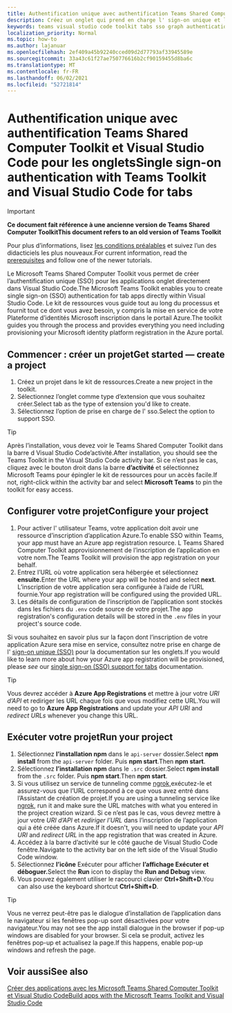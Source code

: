 ```yaml
---
title: Authentification unique avec authentification Teams Shared Computer Toolkit et Visual Studio Code pour les onglets
description: Créez un onglet qui prend en charge l' sign-on unique et les appels Microsoft Graph directement dans Visual Studio Code avec le Microsoft Teams Shared Computer Toolkit
keywords: teams visual studio code toolkit tabs sso graph authentication Azure identity platform
localization_priority: Normal
ms.topic: how-to
ms.author: lajanuar
ms.openlocfilehash: 2ef409a45b92240cced09d2d77793af33945589e
ms.sourcegitcommit: 33a43c61f27ae750776616b2cf90159455d8ba6c
ms.translationtype: MT
ms.contentlocale: fr-FR
ms.lasthandoff: 06/02/2021
ms.locfileid: "52721814"
---
```

# <a name="single-sign-on-authentication-with-teams-toolkit-and-visual-studio-code-for-tabs"></a><span data-ttu-id="2e44a-104">Authentification unique avec authentification Teams Shared Computer Toolkit et Visual Studio Code pour les onglets</span><span class="sxs-lookup"><span data-stu-id="2e44a-104">Single sign-on authentication with Teams Toolkit and Visual Studio Code for tabs</span></span>

> [!IMPORTANT]
> <span data-ttu-id="2e44a-105">**Ce document fait référence à une ancienne version de Teams Shared Computer Toolkit**</span><span class="sxs-lookup"><span data-stu-id="2e44a-105">**This document refers to an old version of Teams Toolkit**</span></span>
>
> <span data-ttu-id="2e44a-106">Pour plus d’informations, lisez [les conditions préalables](../get-started/prerequisites.md) et suivez l’un des didacticiels les plus nouveaux.</span><span class="sxs-lookup"><span data-stu-id="2e44a-106">For current information, read the [prerequisites](../get-started/prerequisites.md) and follow  one of the newer tutorials.</span></span>

<span data-ttu-id="2e44a-107">Le Microsoft Teams Shared Computer Toolkit vous permet de créer l’authentification unique (SSO) pour les applications onglet directement dans Visual Studio Code.</span><span class="sxs-lookup"><span data-stu-id="2e44a-107">The Microsoft Teams Toolkit enables you to create single sign-on (SSO) authentication for tab apps directly within Visual Studio Code.</span></span> <span data-ttu-id="2e44a-108">Le kit de ressources vous guide tout au long du processus et fournit tout ce dont vous avez besoin, y compris la mise en service de votre Plateforme d’identités Microsoft inscription dans le portail Azure.</span><span class="sxs-lookup"><span data-stu-id="2e44a-108">The toolkit guides you through the process and provides everything you need including provisioning your Microsoft identity platform registration in the Azure portal.</span></span>

## <a name="get-started--create-a-project"></a><span data-ttu-id="2e44a-109">Commencer : créer un projet</span><span class="sxs-lookup"><span data-stu-id="2e44a-109">Get started — create a project</span></span>

1. <span data-ttu-id="2e44a-110">Créez un projet dans le kit de ressources.</span><span class="sxs-lookup"><span data-stu-id="2e44a-110">Create a new project in the toolkit.</span></span>
1. <span data-ttu-id="2e44a-111">Sélectionnez l’onglet comme type d’extension que vous souhaitez créer.</span><span class="sxs-lookup"><span data-stu-id="2e44a-111">Select tab as the type of extension you'd like to create.</span></span>
1. <span data-ttu-id="2e44a-112">Sélectionnez l’option de prise en charge de l' sso.</span><span class="sxs-lookup"><span data-stu-id="2e44a-112">Select the option to support SSO.</span></span>

> [!TIP]
> <span data-ttu-id="2e44a-113">Après l’installation, vous devez voir le Teams Shared Computer Toolkit dans la barre d Visual Studio Code’activité.</span><span class="sxs-lookup"><span data-stu-id="2e44a-113">After installation, you should see the Teams Toolkit in the Visual Studio Code activity bar.</span></span> <span data-ttu-id="2e44a-114">Si ce n’est pas le cas, cliquez avec le bouton droit dans la barre **d’activité** et sélectionnez Microsoft Teams pour épingler le kit de ressources pour un accès facile.</span><span class="sxs-lookup"><span data-stu-id="2e44a-114">If not, right-click within the activity bar and select **Microsoft Teams** to pin the toolkit for easy access.</span></span>

## <a name="configure-your-project"></a><span data-ttu-id="2e44a-115">Configurer votre projet</span><span class="sxs-lookup"><span data-stu-id="2e44a-115">Configure your project</span></span>

1. <span data-ttu-id="2e44a-116">Pour activer l' utilisateur Teams, votre application doit avoir une ressource d’inscription d’application Azure.</span><span class="sxs-lookup"><span data-stu-id="2e44a-116">To enable SSO within Teams, your app must have an Azure app registration resource.</span></span> <span data-ttu-id="2e44a-117">L Teams Shared Computer Toolkit approvisionnement de l’inscription de l’application en votre nom.</span><span class="sxs-lookup"><span data-stu-id="2e44a-117">The Teams Toolkit will provision the app registration on your behalf.</span></span>
1. <span data-ttu-id="2e44a-118">Entrez l’URL où votre application sera hébergée et sélectionnez **ensuite.**</span><span class="sxs-lookup"><span data-stu-id="2e44a-118">Enter the URL where your app will be hosted and select **next**.</span></span> <span data-ttu-id="2e44a-119">L’inscription de votre application sera configurée à l’aide de l’URL fournie.</span><span class="sxs-lookup"><span data-stu-id="2e44a-119">Your app registration will be configured using the provided URL.</span></span>
1. <span data-ttu-id="2e44a-120">Les détails de configuration de l’inscription de l’application sont stockés dans les fichiers du `.env` code source de votre projet.</span><span class="sxs-lookup"><span data-stu-id="2e44a-120">The app registration's configuration details will be stored in the `.env` files in your project's source code.</span></span>

<span data-ttu-id="2e44a-121">Si vous souhaitez en savoir plus sur la façon  dont l’inscription de votre application Azure sera mise en service, consultez notre prise en charge de l' [sign-on unique (SSO)](../tabs/how-to/authentication/auth-aad-sso.md) pour la documentation sur les onglets.</span><span class="sxs-lookup"><span data-stu-id="2e44a-121">If you would like to learn more about how your Azure app registration will be provisioned, please _see_  our [single sign-on (SSO) support for tabs](../tabs/how-to/authentication/auth-aad-sso.md) documentation.</span></span>

> [!TIP]
> <span data-ttu-id="2e44a-122">Vous devrez accéder à **Azure App Registrations** et  mettre à jour votre *URI d’API* et rediriger les URL chaque fois que vous modifiez cette URL.</span><span class="sxs-lookup"><span data-stu-id="2e44a-122">You will need to go to **Azure App Registrations** and update your *API URI* and *redirect URLs* whenever you change this URL.</span></span>

## <a name="run-your-project"></a><span data-ttu-id="2e44a-123">Exécuter votre projet</span><span class="sxs-lookup"><span data-stu-id="2e44a-123">Run your project</span></span>

1. <span data-ttu-id="2e44a-124">Sélectionnez **l’installation npm** dans le `api-server` dossier.</span><span class="sxs-lookup"><span data-stu-id="2e44a-124">Select **npm install** from the `api-server` folder.</span></span> <span data-ttu-id="2e44a-125">Puis **npm start**.</span><span class="sxs-lookup"><span data-stu-id="2e44a-125">Then **npm start**.</span></span>
1. <span data-ttu-id="2e44a-126">Sélectionnez **l’installation npm** dans le `.src` dossier.</span><span class="sxs-lookup"><span data-stu-id="2e44a-126">Select **npm install** from the `.src` folder.</span></span> <span data-ttu-id="2e44a-127">Puis **npm start**.</span><span class="sxs-lookup"><span data-stu-id="2e44a-127">Then **npm start**.</span></span>
1. <span data-ttu-id="2e44a-128">Si vous utilisez un service de tunneling comme [ngrok,](https://ngrok.com/)exécutez-le et assurez-vous que l’URL correspond à ce que vous avez entré dans l’Assistant de création de projet.</span><span class="sxs-lookup"><span data-stu-id="2e44a-128">If you are using a tunneling service like [ngrok](https://ngrok.com/), run it and make sure the URL matches with what you entered in the project creation wizard.</span></span> <span data-ttu-id="2e44a-129">Si ce n’est pas le cas, vous devrez mettre à jour votre _URI d’API_ et _rediriger l’URL_ dans l’inscription de l’application qui a été créée dans Azure.</span><span class="sxs-lookup"><span data-stu-id="2e44a-129">If it doesn't, you will need to update your _API URI_ and _redirect URL_ in the app registration that was created in Azure.</span></span>
1. <span data-ttu-id="2e44a-130">Accédez à la barre d’activité sur le côté gauche de Visual Studio Code fenêtre.</span><span class="sxs-lookup"><span data-stu-id="2e44a-130">Navigate to the activity bar on the left side of the Visual Studio Code window.</span></span>
1. <span data-ttu-id="2e44a-131">Sélectionnez **l’icône** Exécuter pour afficher **l’affichage Exécuter et déboguer.**</span><span class="sxs-lookup"><span data-stu-id="2e44a-131">Select the **Run** icon to display the **Run and Debug** view.</span></span>
1. <span data-ttu-id="2e44a-132">Vous pouvez également utiliser le raccourci clavier **Ctrl+Shift+D**.</span><span class="sxs-lookup"><span data-stu-id="2e44a-132">You can also use the keyboard shortcut **Ctrl+Shift+D**.</span></span>

> [!TIP]
> <span data-ttu-id="2e44a-133">Vous ne verrez peut-être pas le dialogue d’installation de l’application dans le navigateur si les fenêtres pop-up sont désactivées pour votre navigateur.</span><span class="sxs-lookup"><span data-stu-id="2e44a-133">You may not see the app install dialogue in the browser if pop-up windows are disabled for your browser.</span></span> <span data-ttu-id="2e44a-134">Si cela se produit, activez les fenêtres pop-up et actualisez la page.</span><span class="sxs-lookup"><span data-stu-id="2e44a-134">If this happens, enable pop-up windows and refresh the page.</span></span>

## <a name="see-also"></a><span data-ttu-id="2e44a-135">Voir aussi</span><span class="sxs-lookup"><span data-stu-id="2e44a-135">See also</span></span>

[<span data-ttu-id="2e44a-136">Créer des applications avec les Microsoft Teams Shared Computer Toolkit et Visual Studio Code</span><span class="sxs-lookup"><span data-stu-id="2e44a-136">Build apps with the Microsoft Teams Toolkit and Visual Studio Code</span></span>](visual-studio-code-overview.md)
